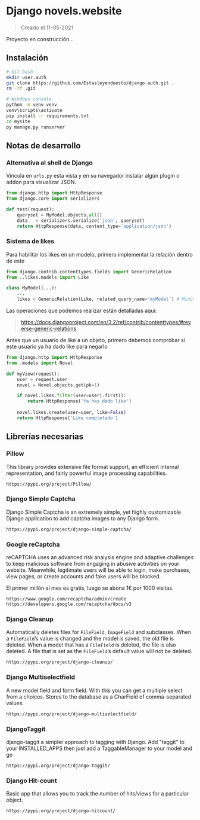 # Django novels.website

> Creado el 11-05-2021



Proyecto en construcción...



## Instalación

```bash
# Git bash
mkdir user.auth
git clone https://github.com/Estasleyendoesto/django.auth.git .
rm -rf .git

# Windows console
python -m venv venv
venv\scripts\activate
pip install -r requirements.txt
cd mysite
py manage.py runserver
```





## Notas de desarrollo

### Alternativa al shell de Django

Vincula en `urls.py` esta vista y en su navegador instalar algún plugin o addon para visualizar JSON.

```python
from django.http import HttpResponse
from django.core import serializers

def test(request):
    queryset = MyModel.objects.all()
    data   = serializers.serialize('json', queryset)
    return HttpResponse(data, content_type='application/json')
```



### Sistema de likes
Para habilitar los likes en un modelo, primero implementar la relación dentro de este
```python
from django.contrib.contenttypes.fields import GenericRelation
from ..likes.models import Like

class MyModel(...):
    ...
    likes = GenericRelation(Like, related_query_name='myModel') # Minúscula
```


Las operaciones que podemos realizar están detalladas aquí:

> https://docs.djangoproject.com/en/3.2/ref/contrib/contenttypes/#reverse-generic-relations



Antes que un usuario de like a un objeto, primero debemos comprobar si este usuario ya ha dado like para negarlo

```python
from django.http import HttpResponse
from .models import Novel

def myView(request):
    user = request.user
    novel = Novel.objects.get(pk=1)

    if novel.likes.filter(user=user).first():
        return HttpResponse('Ya has dado like')
    
    novel.likes.create(user=user, like=False)
    return HttpResponse('Like completado')

```





## Librerías necesarias

### Pillow

This library provides extensive file format support, an efficient internal representation, and fairly powerful image processing capabilities.

```
https://pypi.org/project/Pillow/
```



### Django Simple Captcha

Django Simple Captcha is an extremely simple, yet highly customizable Django application to add captcha images to any Django form.

```
https://pypi.org/project/django-simple-captcha/
```



### Google reCaptcha

reCAPTCHA uses an advanced risk analysis engine and adaptive challenges to keep malicious software from engaging in abusive activities on your website. Meanwhile, legitimate users will be able to login, make purchases, view pages, or create accounts and fake users will be blocked.

El primer millón al mes es gratis, luego se abona 1€ por 1000 visitas.

```
https://www.google.com/recaptcha/admin/create
https://developers.google.com/recaptcha/docs/v3
```



### Django Cleanup

Automatically deletes files for `FileField`, `ImageField` and subclasses. When a `FileField`’s value is changed and the model is saved, the old file is deleted. When a model that has a `FileField` is deleted, the file is also deleted. A file that is set as the `FileField`’s default value will not be deleted.

```
https://pypi.org/project/django-cleanup/
```



### Django Multiselectfield

A new model field and form field. With this you can get a multiple select from a choices. Stores to the database as a CharField of comma-separated values.

```
https://pypi.org/project/django-multiselectfield/
```



### DjangoTaggit

django-taggit a simpler approach to tagging with Django. Add "taggit" to your INSTALLED_APPS then just add a TaggableManager to your model and go

```
https://pypi.org/project/django-taggit/
```



### Django Hit-count

Basic app that allows you to track the number of hits/views for a particular object.

```
https://pypi.org/project/django-hitcount/
```



